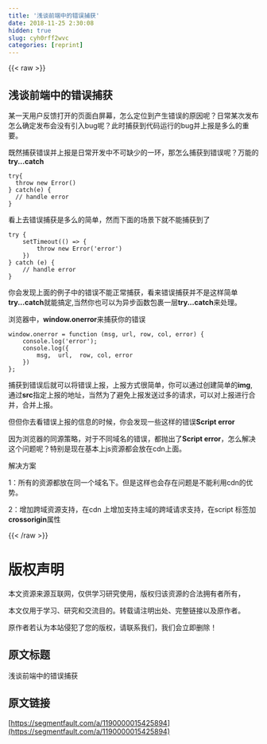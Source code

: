 ```yaml
---
title: '浅谈前端中的错误捕获' 
date: 2018-11-25 2:30:08
hidden: true
slug: cyh0rff2wvc
categories: [reprint]
---
```


{{< raw >}}
<h2 id="articleHeader0">&#x6D45;&#x8C08;&#x524D;&#x7AEF;&#x4E2D;&#x7684;&#x9519;&#x8BEF;&#x6355;&#x83B7;</h2><p>&#x67D0;&#x4E00;&#x5929;&#x7528;&#x6237;&#x53CD;&#x9988;&#x6253;&#x5F00;&#x7684;&#x9875;&#x9762;&#x767D;&#x5C4F;&#x5E55;&#xFF0C;&#x600E;&#x4E48;&#x5B9A;&#x4F4D;&#x5230;&#x4EA7;&#x751F;&#x9519;&#x8BEF;&#x7684;&#x539F;&#x56E0;&#x5462;&#xFF1F;&#x65E5;&#x5E38;&#x67D0;&#x6B21;&#x53D1;&#x5E03;&#x600E;&#x4E48;&#x786E;&#x5B9A;&#x53D1;&#x5E03;&#x4F1A;&#x6CA1;&#x6709;&#x5F15;&#x5165;bug&#x5462;&#xFF1F;&#x6B64;&#x65F6;&#x6355;&#x83B7;&#x5230;&#x4EE3;&#x7801;&#x8FD0;&#x884C;&#x7684;bug&#x5E76;&#x4E0A;&#x62A5;&#x662F;&#x591A;&#x4E48;&#x7684;&#x91CD;&#x8981;&#x3002;</p><p>&#x65E2;&#x7136;&#x6355;&#x83B7;&#x9519;&#x8BEF;&#x5E76;&#x4E0A;&#x62A5;&#x662F;&#x65E5;&#x5E38;&#x5F00;&#x53D1;&#x4E2D;&#x4E0D;&#x53EF;&#x7F3A;&#x5C11;&#x7684;&#x4E00;&#x73AF;&#xFF0C;&#x90A3;&#x600E;&#x4E48;&#x6355;&#x83B7;&#x5230;&#x9519;&#x8BEF;&#x5462;&#xFF1F;&#x4E07;&#x80FD;&#x7684;<strong>try...catch</strong></p><div class="widget-codetool" style="display:none"><div class="widget-codetool--inner"><span class="selectCode code-tool" data-toggle="tooltip" data-placement="top" title="" data-original-title="&#x5168;&#x9009;"></span> <span type="button" class="copyCode code-tool" data-toggle="tooltip" data-placement="top" data-clipboard-text="try{
  throw new Error()
} catch(e) {
  // handle error
}" title="" data-original-title="&#x590D;&#x5236;"></span> <span type="button" class="saveToNote code-tool" data-toggle="tooltip" data-placement="top" title="" data-original-title="&#x653E;&#x8FDB;&#x7B14;&#x8BB0;"></span></div></div><pre class="javascript hljs"><code class="javascript"><span class="hljs-keyword">try</span>{
  <span class="hljs-keyword">throw</span> <span class="hljs-keyword">new</span> <span class="hljs-built_in">Error</span>()
} <span class="hljs-keyword">catch</span>(e) {
  <span class="hljs-comment">// handle error</span>
}</code></pre><p>&#x770B;&#x4E0A;&#x53BB;&#x9519;&#x8BEF;&#x6355;&#x83B7;&#x662F;&#x591A;&#x4E48;&#x7684;&#x7B80;&#x5355;&#xFF0C;&#x7136;&#x800C;&#x4E0B;&#x9762;&#x7684;&#x573A;&#x666F;&#x4E0B;&#x5C31;&#x4E0D;&#x80FD;&#x6355;&#x83B7;&#x5230;&#x4E86;</p><div class="widget-codetool" style="display:none"><div class="widget-codetool--inner"><span class="selectCode code-tool" data-toggle="tooltip" data-placement="top" title="" data-original-title="&#x5168;&#x9009;"></span> <span type="button" class="copyCode code-tool" data-toggle="tooltip" data-placement="top" data-clipboard-text="try {
    setTimeout(() =&gt; {
        throw new Error(&apos;error&apos;)
    })
} catch (e) {
    // handle error
}" title="" data-original-title="&#x590D;&#x5236;"></span> <span type="button" class="saveToNote code-tool" data-toggle="tooltip" data-placement="top" title="" data-original-title="&#x653E;&#x8FDB;&#x7B14;&#x8BB0;"></span></div></div><pre class="javascript hljs"><code class="javascript"><span class="hljs-keyword">try</span> {
    setTimeout(<span class="hljs-function"><span class="hljs-params">()</span> =&gt;</span> {
        <span class="hljs-keyword">throw</span> <span class="hljs-keyword">new</span> <span class="hljs-built_in">Error</span>(<span class="hljs-string">&apos;error&apos;</span>)
    })
} <span class="hljs-keyword">catch</span> (e) {
    <span class="hljs-comment">// handle error</span>
}</code></pre><p>&#x4F60;&#x4F1A;&#x53D1;&#x73B0;&#x4E0A;&#x9762;&#x7684;&#x4F8B;&#x5B50;&#x4E2D;&#x7684;&#x9519;&#x8BEF;&#x4E0D;&#x80FD;&#x6B63;&#x5E38;&#x6355;&#x83B7;&#xFF0C;&#x770B;&#x6765;&#x9519;&#x8BEF;&#x6355;&#x83B7;&#x5E76;&#x4E0D;&#x662F;&#x8FD9;&#x6837;&#x7B80;&#x5355;<strong>try...catch</strong>&#x5C31;&#x80FD;&#x641E;&#x5B9A;,&#x5F53;&#x7136;&#x4F60;&#x4E5F;&#x53EF;&#x4EE5;&#x4E3A;&#x5F02;&#x6B65;&#x51FD;&#x6570;&#x5305;&#x88F9;&#x4E00;&#x5C42;<strong>try...catch</strong>&#x6765;&#x5904;&#x7406;&#x3002;</p><p>&#x6D4F;&#x89C8;&#x5668;&#x4E2D;&#xFF0C;<strong>window.onerror</strong>&#x6765;&#x6355;&#x83B7;&#x4F60;&#x7684;&#x9519;&#x8BEF;</p><div class="widget-codetool" style="display:none"><div class="widget-codetool--inner"><span class="selectCode code-tool" data-toggle="tooltip" data-placement="top" title="" data-original-title="&#x5168;&#x9009;"></span> <span type="button" class="copyCode code-tool" data-toggle="tooltip" data-placement="top" data-clipboard-text="window.onerror = function (msg, url, row, col, error) {
    console.log(&apos;error&apos;);
    console.log({
        msg,  url,  row, col, error
    })
};" title="" data-original-title="&#x590D;&#x5236;"></span> <span type="button" class="saveToNote code-tool" data-toggle="tooltip" data-placement="top" title="" data-original-title="&#x653E;&#x8FDB;&#x7B14;&#x8BB0;"></span></div></div><pre class="javascript hljs"><code class="javascript"><span class="hljs-built_in">window</span>.onerror = <span class="hljs-function"><span class="hljs-keyword">function</span> (<span class="hljs-params">msg, url, row, col, error</span>) </span>{
    <span class="hljs-built_in">console</span>.log(<span class="hljs-string">&apos;error&apos;</span>);
    <span class="hljs-built_in">console</span>.log({
        msg,  url,  row, col, error
    })
};</code></pre><p>&#x6355;&#x83B7;&#x5230;&#x9519;&#x8BEF;&#x540E;&#x5C31;&#x53EF;&#x4EE5;&#x5C06;&#x9519;&#x8BEF;&#x4E0A;&#x62A5;&#xFF0C;&#x4E0A;&#x62A5;&#x65B9;&#x5F0F;&#x5F88;&#x7B80;&#x5355;&#xFF0C;&#x4F60;&#x53EF;&#x4EE5;&#x901A;&#x8FC7;&#x521B;&#x5EFA;&#x7B80;&#x5355;&#x7684;<strong>img</strong>,&#x901A;&#x8FC7;<strong>src</strong>&#x6307;&#x5B9A;&#x4E0A;&#x62A5;&#x7684;&#x5730;&#x5740;&#xFF0C;&#x5F53;&#x7136;&#x4E3A;&#x4E86;&#x907F;&#x514D;&#x4E0A;&#x62A5;&#x53D1;&#x9001;&#x8FC7;&#x591A;&#x7684;&#x8BF7;&#x6C42;&#xFF0C;&#x53EF;&#x4EE5;&#x5BF9;&#x4E0A;&#x62A5;&#x8FDB;&#x884C;&#x5408;&#x5E76;&#xFF0C;&#x5408;&#x5E76;&#x4E0A;&#x62A5;&#x3002;</p><p>&#x4F46;&#x4F46;&#x4F60;&#x53BB;&#x770B;&#x9519;&#x8BEF;&#x4E0A;&#x62A5;&#x7684;&#x4FE1;&#x606F;&#x7684;&#x65F6;&#x5019;&#xFF0C;&#x4F60;&#x4F1A;&#x53D1;&#x73B0;&#x4E00;&#x4E9B;&#x8FD9;&#x6837;&#x7684;&#x9519;&#x8BEF;<strong>Script error</strong></p><p>&#x56E0;&#x4E3A;&#x6D4F;&#x89C8;&#x5668;&#x7684;&#x540C;&#x6E90;&#x7B56;&#x7565;&#xFF0C;&#x5BF9;&#x4E8E;&#x4E0D;&#x540C;&#x57DF;&#x540D;&#x7684;&#x9519;&#x8BEF;&#xFF0C;&#x90FD;&#x629B;&#x51FA;&#x4E86;<strong>Script error</strong>&#xFF0C;&#x600E;&#x4E48;&#x89E3;&#x51B3;&#x8FD9;&#x4E2A;&#x95EE;&#x9898;&#x5462;&#xFF1F;&#x7279;&#x522B;&#x662F;&#x73B0;&#x5728;&#x57FA;&#x672C;&#x4E0A;js&#x8D44;&#x6E90;&#x90FD;&#x4F1A;&#x653E;&#x5728;cdn&#x4E0A;&#x9762;&#x3002;</p><p>&#x89E3;&#x51B3;&#x65B9;&#x6848;</p><p>1&#xFF1A;&#x6240;&#x6709;&#x7684;&#x8D44;&#x6E90;&#x90FD;&#x653E;&#x5728;&#x540C;&#x4E00;&#x4E2A;&#x57DF;&#x540D;&#x4E0B;&#x3002;&#x4F46;&#x662F;&#x8FD9;&#x6837;&#x4E5F;&#x4F1A;&#x5B58;&#x5728;&#x95EE;&#x9898;&#x662F;&#x4E0D;&#x80FD;&#x5229;&#x7528;cdn&#x7684;&#x4F18;&#x52BF;&#x3002;</p><p>2&#xFF1A;&#x589E;&#x52A0;&#x8DE8;&#x57DF;&#x8D44;&#x6E90;&#x652F;&#x6301;&#xFF0C;&#x5728;cdn &#x4E0A;&#x589E;&#x52A0;&#x652F;&#x6301;&#x4E3B;&#x57DF;&#x7684;&#x8DE8;&#x57DF;&#x8BF7;&#x6C42;&#x652F;&#x6301;&#xFF0C;&#x5728;script &#x6807;&#x7B7E;&#x52A0;<strong>crossorigin</strong>&#x5C5E;&#x6027;</p>
{{< /raw >}}

# 版权声明
本文资源来源互联网，仅供学习研究使用，版权归该资源的合法拥有者所有，

本文仅用于学习、研究和交流目的。转载请注明出处、完整链接以及原作者。

原作者若认为本站侵犯了您的版权，请联系我们，我们会立即删除！

## 原文标题
浅谈前端中的错误捕获

## 原文链接
[https://segmentfault.com/a/1190000015425894](https://segmentfault.com/a/1190000015425894)

